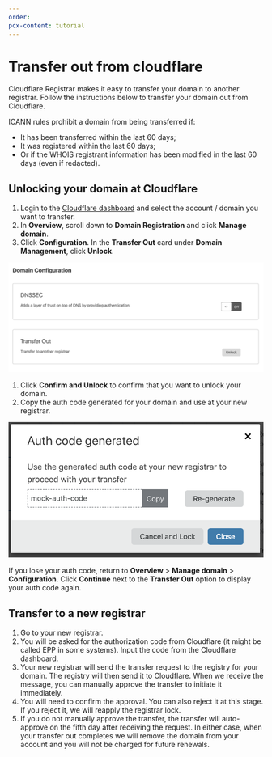 ```yaml
---
order:
pcx-content: tutorial
---
```


# Transfer out from cloudflare

Cloudflare Registrar makes it easy to transfer your domain to another registrar. Follow the instructions below to transfer your domain out from Cloudflare.

<Aside type="warning">

ICANN rules prohibit a domain from being transferred if: 
* It has been transferred within the last 60 days;
* It was registered within the last 60 days;
* Or if the WHOIS registrant information has been modified in the last 60 days (even if redacted).

</Aside>

## Unlocking your domain at Cloudflare

1. Login to the [Cloudflare dashboard](https://dash.cloudflare.com/login) and select the account / domain you want to transfer.
1. In **Overview**, scroll down to **Domain Registration** and click **Manage domain**. 
1. Click **Configuration**. In the **Transfer Out** card under **Domain Management**, click **Unlock**.

  ![Domain registration dashboard screenshot](../static/start-transfer-out.png)

1. Click **Confirm and Unlock** to confirm that you want to unlock your domain.
1. Copy the auth code generated for your domain and use at your new registrar.

  <div class="medium-img">

  ![Authorization code generation modal](../static/auth-generated.png)

  </div>

If you lose your auth code, return to **Overview** > **Manage domain** > **Configuration**. Click **Continue** next to the **Transfer Out** option to display your auth code again.

## Transfer to a new registrar

1. Go to your new registrar.
1. You will be asked for the authorization code from Cloudflare (it might be called EPP in some systems). Input the code from the Cloudflare dashboard.
1. Your new registrar will send the transfer request to the registry for your domain. The registry will then send it to Cloudflare. When we receive the message, you can manually approve the transfer to initiate it immediately.
1. You will need to confirm the approval. You can also reject it at this stage. If you reject it, we will reapply the registrar lock.
1. If you do not manually approve the transfer, the transfer will auto-approve on the fifth day after receiving the request. In either case, when your transfer out completes we will remove the domain from your account and you will not be charged for future renewals.